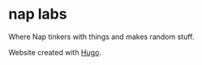 nap labs
========

Where Nap tinkers with things and makes random stuff.

Website created with [Hugo](https://gohugo.io/).

